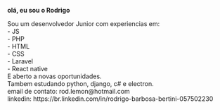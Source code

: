 <b>olá, eu sou o Rodrigo</b>
<p>
Sou um desenvolvedor Junior com experiencias em:<br>
  - JS<br>
  - PHP<br>
  - HTML<br>
  - CSS<br>
  - Laravel<br>
  - React native<br>
E aberto a novas oportunidades.<br>
Tambem estudando python, django, c# e electron.<br>
email de contato: rod.lemon@hotmail.com<br>
linkedin: https://br.linkedin.com/in/rodrigo-barbosa-bertini-057502230
</p>

